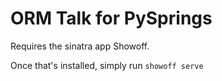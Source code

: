 # ORM Talk for PySprings

Requires the sinatra app Showoff. 

Once that's installed, simply run `showoff serve`

